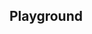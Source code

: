 <script setup>
import SwaggerUI from "@/swagger/view/SwaggerUI.vue";

import nationalReportAllRecordsWithQueryJson from "@/swagger/json/nationalReport/solr/all-record-with-query.json";
import nationalReportAllRecordsJson from "@/swagger/json/nationalReport/solr/all-record.json";
import nationalReportAllRecordsWithCountryJson from "@/swagger/json/nationalReport/solr/all-record-with-country.json";
import nationalReportAllRecordsWithRegionJson from "@/swagger/json/nationalReport/solr/all-record-with-region.json";
import nationalReportAllRecordsWithSubFiltersJson from "@/swagger/json/nationalReport/solr/all-record-with-subfilters.json";

import baseJson from "@/swagger/json/records/solr/base.json";

import { mergeSwaggerWithBase, deepClone } from "@/utils"

const swaggerSpecs = [
  { json: mergeSwaggerWithBase(deepClone(baseJson), nationalReportAllRecordsJson, ['paths']) ,protected: false },
  { json: mergeSwaggerWithBase(deepClone(baseJson), nationalReportAllRecordsWithCountryJson, ['paths']) ,protected: false },
  { json: mergeSwaggerWithBase(deepClone(baseJson), nationalReportAllRecordsWithQueryJson, ['paths']) ,protected: false },
  { json: mergeSwaggerWithBase(deepClone(baseJson), nationalReportAllRecordsWithRegionJson, ['paths']), protected: false },
  { json: mergeSwaggerWithBase(deepClone(baseJson), nationalReportAllRecordsWithSubFiltersJson, ["paths"]), protected: false },
];

</script>

<!--@include: @/../components/records/solr.md-->

## Playground

<SwaggerUI :swaggerSpecs="swaggerSpecs"/>

